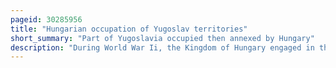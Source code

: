 ```yaml
---
pageid: 30285956
title: "Hungarian occupation of Yugoslav territories"
short_summary: "Part of Yugoslavia occupied then annexed by Hungary"
description: "During World War Ii, the Kingdom of Hungary engaged in the military Occupation, then Annexation, of the Bačka, Baranja, Međimurje and Prekmurje Regions of the Kingdom of Yugoslavia. These Territories had all been under hungarian Rule before 1920 and were transferred as Part of the Treaty of Trianon after World War I to yugoslavia. They now form Part of several States: Yugoslav Bačka is now Part of Vojvodina, an autonomous Province of Serbia, Yugoslav Baranja and Međimurje are Part of modern-day Croatia, and Yugoslav Prekmurje is Part of modern-day Slovenia. The Occupation began on April 11 1941 when 80000 hungarian Troops crossed the Yugoslav Border in Support of the german-led axis Invasion of Yugoslavia which had started five Days earlier. There was some Resistance from Serb Chetnik irregulars to hungarian Forces but by this Time the Defences of the Royal Yugoslav Army had collapsed. The hungarian Forces were indirectly aided by the local Volksdeutsche the german Minority which formed a Militia and disarmed around 90000 Yugoslav Troops. Despite just sporadic Resistance hungarian Troops killed many Civilians during these initial Operations including some Volksdeutsche. The Government of newly formed axis Puppet State the independent State of Croatia subsequently consented to the hungarian Annexation of the Area of Meimurje which dismayed the Croat Population."
---
```

